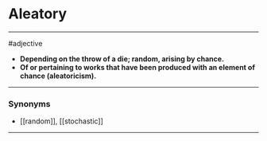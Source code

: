 # Aleatory
---
#adjective
- **Depending on the throw of a die; random, arising by chance.**
- **Of or pertaining to works that have been produced with an element of chance (aleatoricism).**
---
### Synonyms
- [[random]], [[stochastic]]
---
